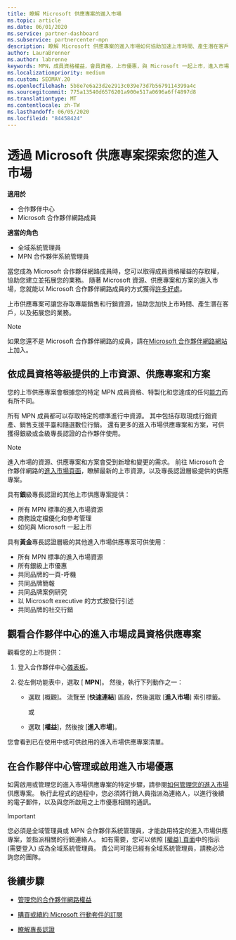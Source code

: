 ```yaml
---
title: 瞭解 Microsoft 供應專案的進入市場
ms.topic: article
ms.date: 06/01/2020
ms.service: partner-dashboard
ms.subservice: partnercenter-mpn
description: 瞭解 Microsoft 供應專案的進入市場如何協助加速上市時間、產生潛在客戶，以及拓展您的業務。
author: LauraBrenner
ms.author: labrenne
keywords: MPN，成員資格權益，會員資格，上市優惠，與 Microsoft 一起上市，進入市場，金級成員資格，銀級成員資格
ms.localizationpriority: medium
ms.custom: SEOMAY.20
ms.openlocfilehash: 5b8e7e6a23d2e2913c039e73d7b5679114399a4c
ms.sourcegitcommit: 775a13540d6576201a900e517a0696a6ff4897d8
ms.translationtype: MT
ms.contentlocale: zh-TW
ms.lasthandoff: 06/05/2020
ms.locfileid: "84458424"
---
```

# <a name="explore-your-go-to-market-with-microsoft-offers"></a>透過 Microsoft 供應專案探索您的進入市場

**適用於**

- 合作夥伴中心
- Microsoft 合作夥伴網路成員

**適當的角色**

- 全域系統管理員
- MPN 合作夥伴系統管理員

當您成為 Microsoft 合作夥伴網路成員時，您可以取得成員資格權益的存取權，協助您建立並拓展您的業務。 隨著 Microsoft 資源、供應專案和方案的進入市場，您就能以 Microsoft 合作夥伴網路成員的方式獲得[許多好處](https://partner.microsoft.com/manage-your-partner-network-benefits)。

上市供應專案可讓您存取專屬銷售和行銷資源，協助您加快上市時間、產生潛在客戶，以及拓展您的業務。

>[!NOTE]
>如果您還不是 Microsoft 合作夥伴網路的成員，請在[Microsoft 合作夥伴網路網站](https://partner.microsoft.com/membership)上加入。

## <a name="go-to-market-resources-offers-and-programs-available-by-membership-level"></a>依成員資格等級提供的上市資源、供應專案和方案

您的上市供應專案會根據您的特定 MPN 成員資格、特製化和您達成的任何[能力](learn-about-competencies.md)而有所不同。

所有 MPN 成員都可以存取特定的標準進行中資源。 其中包括存取現成行銷資產、銷售支援平臺和隨選數位行銷。 還有更多的進入市場供應專案和方案，可供獲得銀級或金級專長認證的合作夥伴使用。

>[!NOTE]
>進入市場的資源、供應專案和方案會受到新增和變更的需求。 前往 Microsoft 合作夥伴網路的[進入市場頁面](https://partner.microsoft.com/membership/go-to-market)，瞭解最新的上市資源，以及專長認證層級提供的供應專案。

具有**銀**級專長認證的其他上市供應專案提供：

- 所有 MPN 標準的進入市場資源
- 商務設定檔優化和參考管理
- 如何與 Microsoft 一起上市

具有**黃金**專長認證層級的其他進入市場供應專案可供使用：

- 所有 MPN 標準的進入市場資源
- 所有銀級上市優惠
- 共同品牌的一頁-呼機
- 共同品牌簡報
- 共同品牌案例研究
- 以 Microsoft executive 的方式按發行引述
- 共同品牌的社交行銷

## <a name="view-go-to-market-membership-offers-in-partner-center"></a>觀看合作夥伴中心的進入市場成員資格供應專案

觀看您的上市提供：

1. 登入合作夥伴中心[儀表板](https://partner.microsoft.com/dashboard)。

2. 從左側功能表中，選取 [ **MPN**]。 然後，執行下列動作之一：

    - 選取 [概觀]。 流覽至 [**快速連結**] 區段，然後選取 [**進入市場**] 索引標籤。

      或

    - 選取 [**權益**]，然後按 [**進入市場**]。

您會看到已在使用中或可供啟用的進入市場供應專案清單。

## <a name="manage-or-activate-go-to-market-offers-in-partner-center"></a>在合作夥伴中心管理或啟用進入市場優惠

如需啟用或管理您的進入市場供應專案的特定步驟，請參閱[如何管理您的進入市場](manage-your-partner-network-benefits.md#manage-go-to-market-offers)供應專案。 執行此程式的過程中，您必須將行銷人員指派為連絡人，以進行後續的電子郵件，以及與您所啟用之上市優惠相關的通訊。

>[!IMPORTANT]
>您必須是全域管理員或 MPN 合作夥伴系統管理員，才能啟用特定的進入市場供應專案，並指派相關的行銷連絡人。 如有需要，您可以依照 [[權益] 頁面](https://partnercenter.microsoft.com/pcv/partnership/benefits)中的指示 (需要登入) 成為全域系統管理員。 貴公司可能已經有全域系統管理員，請務必洽詢您的團隊。

## <a name="next-steps"></a>後續步驟

- [管理您的合作夥伴網路權益](manage-your-partner-network-benefits.md)

- [購買或續約 Microsoft 行動套件的訂閱](mpn-get-action-pack.md)

- [瞭解專長認證](learn-about-competencies.md)
